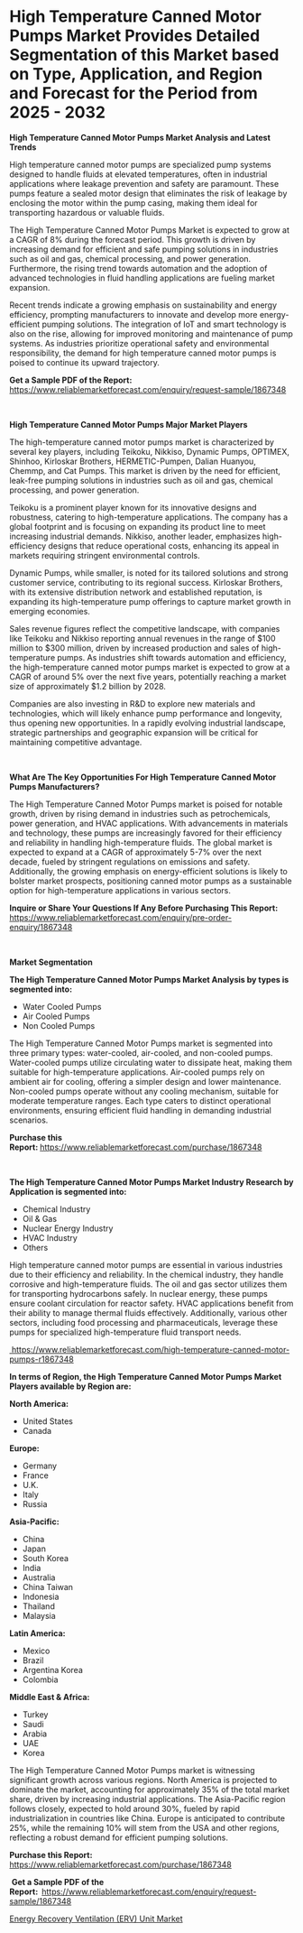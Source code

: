 <p><h1>High Temperature Canned Motor Pumps Market Provides Detailed Segmentation of this Market based on Type, Application, and Region and Forecast for the Period from 2025 - 2032</h1></p><p><strong>High Temperature Canned Motor Pumps Market Analysis and Latest Trends</strong></p>
<p><p>High temperature canned motor pumps are specialized pump systems designed to handle fluids at elevated temperatures, often in industrial applications where leakage prevention and safety are paramount. These pumps feature a sealed motor design that eliminates the risk of leakage by enclosing the motor within the pump casing, making them ideal for transporting hazardous or valuable fluids. </p><p>The High Temperature Canned Motor Pumps Market is expected to grow at a CAGR of 8% during the forecast period. This growth is driven by increasing demand for efficient and safe pumping solutions in industries such as oil and gas, chemical processing, and power generation. Furthermore, the rising trend towards automation and the adoption of advanced technologies in fluid handling applications are fueling market expansion.</p><p>Recent trends indicate a growing emphasis on sustainability and energy efficiency, prompting manufacturers to innovate and develop more energy-efficient pumping solutions. The integration of IoT and smart technology is also on the rise, allowing for improved monitoring and maintenance of pump systems. As industries prioritize operational safety and environmental responsibility, the demand for high temperature canned motor pumps is poised to continue its upward trajectory.</p></p>
<p><strong>Get a Sample PDF of the Report:&nbsp;</strong> <a href="https://www.reliablemarketforecast.com/enquiry/request-sample/1867348?utm_campaign=2307&utm_medium=2&utm_source=Github&utm_content=ia&utm_term=12042025&utm_id=high-temperature-canned-motor-pumps">https://www.reliablemarketforecast.com/enquiry/request-sample/1867348</a></p>
<p>&nbsp;</p>
<p><strong>High Temperature Canned Motor Pumps Major Market Players</strong></p>
<p><p>The high-temperature canned motor pumps market is characterized by several key players, including Teikoku, Nikkiso, Dynamic Pumps, OPTIMEX, Shinhoo, Kirloskar Brothers, HERMETIC-Pumpen, Dalian Huanyou, Chemmp, and Cat Pumps. This market is driven by the need for efficient, leak-free pumping solutions in industries such as oil and gas, chemical processing, and power generation.</p><p>Teikoku is a prominent player known for its innovative designs and robustness, catering to high-temperature applications. The company has a global footprint and is focusing on expanding its product line to meet increasing industrial demands. Nikkiso, another leader, emphasizes high-efficiency designs that reduce operational costs, enhancing its appeal in markets requiring stringent environmental controls.</p><p>Dynamic Pumps, while smaller, is noted for its tailored solutions and strong customer service, contributing to its regional success. Kirloskar Brothers, with its extensive distribution network and established reputation, is expanding its high-temperature pump offerings to capture market growth in emerging economies.</p><p>Sales revenue figures reflect the competitive landscape, with companies like Teikoku and Nikkiso reporting annual revenues in the range of $100 million to $300 million, driven by increased production and sales of high-temperature pumps. As industries shift towards automation and efficiency, the high-temperature canned motor pumps market is expected to grow at a CAGR of around 5% over the next five years, potentially reaching a market size of approximately $1.2 billion by 2028.</p><p>Companies are also investing in R&D to explore new materials and technologies, which will likely enhance pump performance and longevity, thus opening new opportunities. In a rapidly evolving industrial landscape, strategic partnerships and geographic expansion will be critical for maintaining competitive advantage.</p></p>
<p>&nbsp;</p>
<p><strong>What Are The Key Opportunities For High Temperature Canned Motor Pumps Manufacturers?</strong></p>
<p><p>The High Temperature Canned Motor Pumps market is poised for notable growth, driven by rising demand in industries such as petrochemicals, power generation, and HVAC applications. With advancements in materials and technology, these pumps are increasingly favored for their efficiency and reliability in handling high-temperature fluids. The global market is expected to expand at a CAGR of approximately 5-7% over the next decade, fueled by stringent regulations on emissions and safety. Additionally, the growing emphasis on energy-efficient solutions is likely to bolster market prospects, positioning canned motor pumps as a sustainable option for high-temperature applications in various sectors.</p></p>
<p><strong>Inquire or Share Your Questions If Any Before Purchasing This Report:</strong> <a href="https://www.reliablemarketforecast.com/enquiry/pre-order-enquiry/1867348?utm_campaign=2307&utm_medium=2&utm_source=Github&utm_content=ia&utm_term=12042025&utm_id=high-temperature-canned-motor-pumps">https://www.reliablemarketforecast.com/enquiry/pre-order-enquiry/1867348</a></p>
<p>&nbsp;</p>
<p><strong>Market Segmentation</strong></p>
<p><strong>The High Temperature Canned Motor Pumps Market Analysis by types is segmented into:</strong></p>
<p><ul><li>Water Cooled Pumps</li><li>Air Cooled Pumps</li><li>Non Cooled Pumps</li></ul></p>
<p><p>The High Temperature Canned Motor Pumps market is segmented into three primary types: water-cooled, air-cooled, and non-cooled pumps. Water-cooled pumps utilize circulating water to dissipate heat, making them suitable for high-temperature applications. Air-cooled pumps rely on ambient air for cooling, offering a simpler design and lower maintenance. Non-cooled pumps operate without any cooling mechanism, suitable for moderate temperature ranges. Each type caters to distinct operational environments, ensuring efficient fluid handling in demanding industrial scenarios.</p></p>
<p><strong>Purchase this Report:&nbsp;</strong><a href="https://www.reliablemarketforecast.com/purchase/1867348?utm_campaign=2307&utm_medium=2&utm_source=Github&utm_content=ia&utm_term=12042025&utm_id=high-temperature-canned-motor-pumps">https://www.reliablemarketforecast.com/purchase/1867348</a></p>
<p>&nbsp;</p>
<p><strong>The High Temperature Canned Motor Pumps Market Industry Research by Application is segmented into:</strong></p>
<p><ul><li>Chemical Industry</li><li>Oil & Gas</li><li>Nuclear Energy Industry</li><li>HVAC Industry</li><li>Others</li></ul></p>
<p><p>High temperature canned motor pumps are essential in various industries due to their efficiency and reliability. In the chemical industry, they handle corrosive and high-temperature fluids. The oil and gas sector utilizes them for transporting hydrocarbons safely. In nuclear energy, these pumps ensure coolant circulation for reactor safety. HVAC applications benefit from their ability to manage thermal fluids effectively. Additionally, various other sectors, including food processing and pharmaceuticals, leverage these pumps for specialized high-temperature fluid transport needs.</p></p>
<p><a href="https://www.reliablemarketforecast.com/high-temperature-canned-motor-pumps-r1867348?utm_campaign=2307&utm_medium=2&utm_source=Github&utm_content=ia&utm_term=12042025&utm_id=high-temperature-canned-motor-pumps">&nbsp;https://www.reliablemarketforecast.com/high-temperature-canned-motor-pumps-r1867348</a></p>
<p><strong>In terms of Region, the High Temperature Canned Motor Pumps Market Players available by Region are:</strong></p>
<p>
    <p> <strong> North America: </strong>
        <ul>
            <li>United States</li>
            <li>Canada</li>
        </ul>
        </p> 
    <p> <strong> Europe: </strong>
        <ul>
            <li>Germany</li>
            <li>France</li>
            <li>U.K.</li>
            <li>Italy</li>
            <li>Russia</li>
        </ul>
        </p> 
    <p> <strong> Asia-Pacific: </strong>
        <ul>
            <li>China</li>
            <li>Japan</li>
            <li>South Korea</li>
            <li>India</li>
            <li>Australia</li>
            <li>China Taiwan</li>
            <li>Indonesia</li>
            <li>Thailand</li>
            <li>Malaysia</li>
        </ul>
        </p> 
    <p> <strong> Latin America: </strong>
        <ul>
            <li>Mexico</li>
            <li>Brazil</li>
            <li>Argentina Korea</li>
            <li>Colombia</li>
        </ul>
        </p> 
    <p> <strong> Middle East & Africa: </strong>
        <ul>
            <li>Turkey</li>
            <li>Saudi</li>
            <li>Arabia</li>
            <li>UAE</li>
            <li>Korea</li>
        </ul>
    </p>
    </p>
<p><p>The High Temperature Canned Motor Pumps market is witnessing significant growth across various regions. North America is projected to dominate the market, accounting for approximately 35% of the total market share, driven by increasing industrial applications. The Asia-Pacific region follows closely, expected to hold around 30%, fueled by rapid industrialization in countries like China. Europe is anticipated to contribute 25%, while the remaining 10% will stem from the USA and other regions, reflecting a robust demand for efficient pumping solutions.</p></p>
<p><strong>Purchase this Report: </strong><a href="https://www.reliablemarketforecast.com/purchase/1867348?utm_campaign=2307&utm_medium=2&utm_source=Github&utm_content=ia&utm_term=12042025&utm_id=high-temperature-canned-motor-pumps">https://www.reliablemarketforecast.com/purchase/1867348</a></p>
<p>&nbsp;<strong>Get a Sample PDF of the Report:&nbsp;&nbsp;</strong><a href="https://www.reliablemarketforecast.com/enquiry/request-sample/1867348?utm_campaign=2307&utm_medium=2&utm_source=Github&utm_content=ia&utm_term=12042025&utm_id=high-temperature-canned-motor-pumps">https://www.reliablemarketforecast.com/enquiry/request-sample/1867348</a></p>
<p><strong></strong></p>
<p><p><a href="https://github.com/WashimHussain441/Market-Research-Report-List-2/blob/main/energy-recovery-ventilation-erv-unit-market.md?utm_campaign=2307&utm_medium=2&utm_source=Github&utm_content=ia&utm_term=12042025&utm_id=high-temperature-canned-motor-pumps">Energy Recovery Ventilation (ERV) Unit Market</a></p></p>